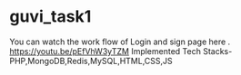 # guvi_task1
You can watch the work flow of Login and sign page here .
https://youtu.be/pEfVhW3yTZM
Implemented Tech Stacks- PHP,MongoDB,Redis,MySQL,HTML,CSS,JS
